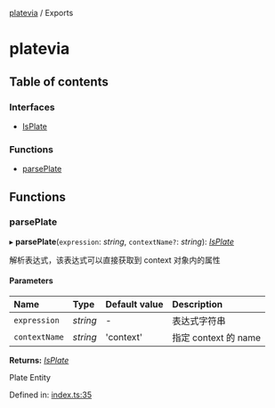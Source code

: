 [platevia](README.md) / Exports

# platevia

## Table of contents

### Interfaces

- [IsPlate](interfaces/isplate.md)

### Functions

- [parsePlate](modules.md#parseplate)

## Functions

### parsePlate

▸ **parsePlate**(`expression`: *string*, `contextName?`: *string*): [*IsPlate*](interfaces/isplate.md)

解析表达式，该表达式可以直接获取到 context 对象内的属性

#### Parameters

| Name | Type | Default value | Description |
| :------ | :------ | :------ | :------ |
| `expression` | *string* | - | 表达式字符串 |
| `contextName` | *string* | 'context' | 指定 context 的 name |

**Returns:** [*IsPlate*](interfaces/isplate.md)

Plate Entity

Defined in: [index.ts:35](https://github.com/canguser/platevia/blob/c5f70f1/main/index.ts#L35)
